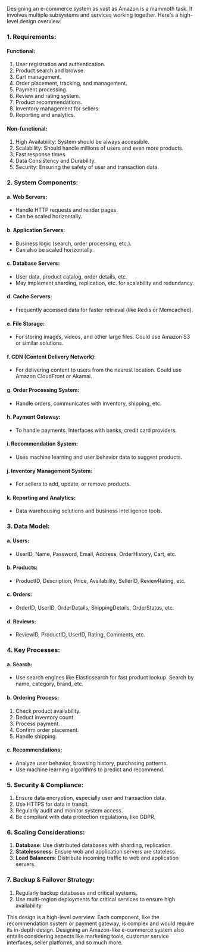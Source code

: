 Designing an e-commerce system as vast as Amazon is a mammoth task. It involves multiple subsystems and services working together. Here's a high-level design overview:

### 1. **Requirements**:

#### Functional:

1. User registration and authentication.
2. Product search and browse.
3. Cart management.
4. Order placement, tracking, and management.
5. Payment processing.
6. Review and rating system.
7. Product recommendations.
8. Inventory management for sellers.
9. Reporting and analytics.

#### Non-functional:

1. High Availability: System should be always accessible.
2. Scalability: Should handle millions of users and even more products.
3. Fast response times.
4. Data Consistency and Durability.
5. Security: Ensuring the safety of user and transaction data.

### 2. **System Components**:

#### a. **Web Servers**:

- Handle HTTP requests and render pages.
- Can be scaled horizontally.

#### b. **Application Servers**:

- Business logic (search, order processing, etc.).
- Can also be scaled horizontally.

#### c. **Database Servers**:

- User data, product catalog, order details, etc.
- May implement sharding, replication, etc. for scalability and redundancy.

#### d. **Cache Servers**:

- Frequently accessed data for faster retrieval (like Redis or Memcached).

#### e. **File Storage**:

- For storing images, videos, and other large files. Could use Amazon S3 or similar solutions.

#### f. **CDN (Content Delivery Network)**:

- For delivering content to users from the nearest location. Could use Amazon CloudFront or Akamai.

#### g. **Order Processing System**:

- Handle orders, communicates with inventory, shipping, etc.

#### h. **Payment Gateway**:

- To handle payments. Interfaces with banks, credit card providers.

#### i. **Recommendation System**:

- Uses machine learning and user behavior data to suggest products.

#### j. **Inventory Management System**:

- For sellers to add, update, or remove products.

#### k. **Reporting and Analytics**:

- Data warehousing solutions and business intelligence tools.

### 3. **Data Model**:

#### a. **Users**:

- UserID, Name, Password, Email, Address, OrderHistory, Cart, etc.

#### b. **Products**:

- ProductID, Description, Price, Availability, SellerID, ReviewRating, etc.

#### c. **Orders**:

- OrderID, UserID, OrderDetails, ShippingDetails, OrderStatus, etc.

#### d. **Reviews**:

- ReviewID, ProductID, UserID, Rating, Comments, etc.

### 4. **Key Processes**:

#### a. **Search**:

- Use search engines like Elasticsearch for fast product lookup. Search by name, category, brand, etc.

#### b. **Ordering Process**:

1. Check product availability.
2. Deduct inventory count.
3. Process payment.
4. Confirm order placement.
5. Handle shipping.

#### c. **Recommendations**:

- Analyze user behavior, browsing history, purchasing patterns.
- Use machine learning algorithms to predict and recommend.

### 5. **Security & Compliance**:

1. Ensure data encryption, especially user and transaction data.
2. Use HTTPS for data in transit.
3. Regularly audit and monitor system access.
4. Be compliant with data protection regulations, like GDPR.

### 6. **Scaling Considerations**:

1. **Database**: Use distributed databases with sharding, replication.
2. **Statelessness**: Ensure web and application servers are stateless.
3. **Load Balancers**: Distribute incoming traffic to web and application servers.

### 7. **Backup & Failover Strategy**:

1. Regularly backup databases and critical systems.
2. Use multi-region deployments for critical services to ensure high availability.

This design is a high-level overview. Each component, like the recommendation system or payment gateway, is complex and would require its in-depth design. Designing an Amazon-like e-commerce system also entails considering aspects like marketing tools, customer service interfaces, seller platforms, and so much more.